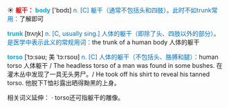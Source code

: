 ☀ <font color="red">**躯干：**</font>
<font color="sky blue">**body**</font> ['bɒdɪ] 
<font color="#0070c0">n. [C] 躯干（通常不包括头和四肢）。此时不如trunk常用：</font>了解即可

<font color="sky blue">**trunk**</font> [trʌŋk] 
<font color="#0070c0">n. [C, usually sing.] 人体的躯干（即除了头、四肢以外的部分）。是医学中表示此义的常规用词：</font>the trunk of a human body 人体的躯干
           
<font color="sky blue">**torso**</font> [ˈtɔ:səʊ; 美 ˈtɔ:rsoʊ]
<font color="#0070c0">n. [C] 人体的躯干（不包括头、胳膊和腿）：</font>human torso 人体躯干 / The headless torso of a man was found in some bushes. 在灌木丛中发现了一具无头男尸。/ He took off his shirt to reveal his tanned torso. 他脱下T恤衫露出晒得黝黑的上身。

相关词义延伸：
· torso还可指躯干的雕像。


